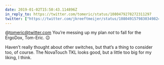 ```yaml
---
date: 2019-01-02T15:50:43.114896Z
in_reply_to: https://twitter.com/tomeric/status/1080479278272311297
twitter: ["https://twitter.com/jkreeftmeijer/status/1080491579830349824"]
---
```

@tomeric@twitter.com You’re messing up my plan *not* to fall for the ErgoDox, Tom-Eric. 😉 

Haven’t really thought about other switches, but that’s a thing to consider too, of course. The NovaTouch TKL looks good, but a little too big for my liking, I think.

